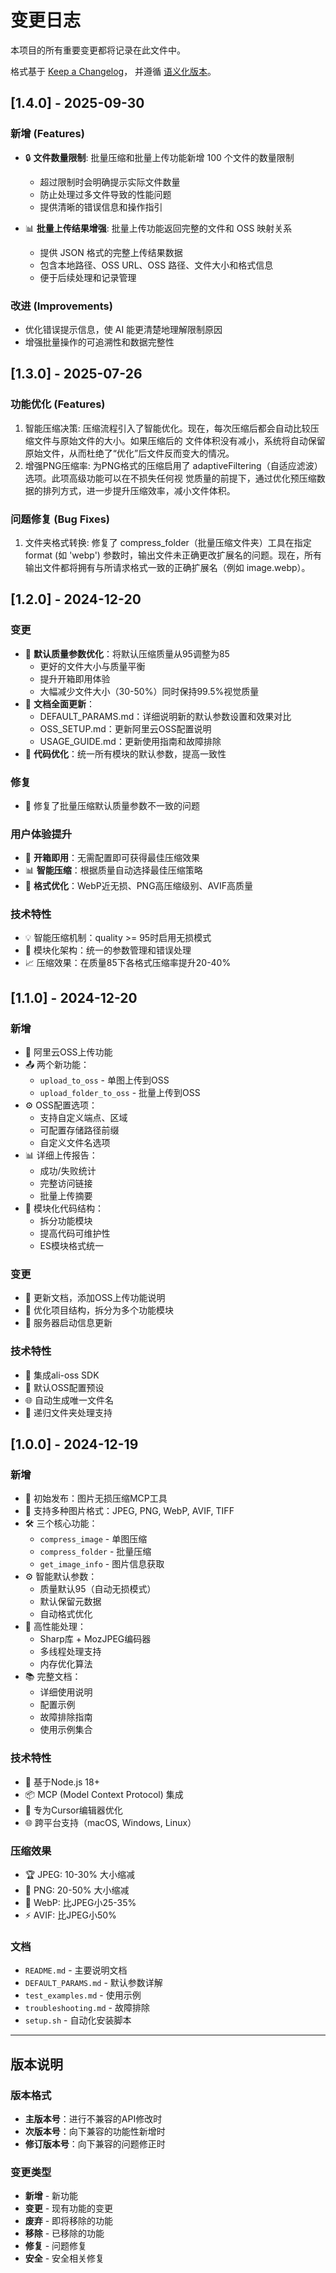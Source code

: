 # 变更日志

本项目的所有重要变更都将记录在此文件中。

格式基于 [Keep a Changelog](https://keepachangelog.com/zh-CN/1.0.0/)，
并遵循 [语义化版本](https://semver.org/lang/zh-CN/)。

## [1.4.0] - 2025-09-30

### 新增 (Features)

- 🔒 **文件数量限制**: 批量压缩和批量上传功能新增 100 个文件的数量限制
  - 超过限制时会明确提示实际文件数量
  - 防止处理过多文件导致的性能问题
  - 提供清晰的错误信息和操作指引

- 📊 **批量上传结果增强**: 批量上传功能返回完整的文件和 OSS 映射关系
  - 提供 JSON 格式的完整上传结果数据
  - 包含本地路径、OSS URL、OSS 路径、文件大小和格式信息
  - 便于后续处理和记录管理

### 改进 (Improvements)

- 优化错误提示信息，使 AI 能更清楚地理解限制原因
- 增强批量操作的可追溯性和数据完整性

## [1.3.0] - 2025-07-26

### 功能优化 (Features)

   1. 智能压缩决策: 压缩流程引入了智能优化。现在，每次压缩后都会自动比较压缩文件与原始文件的大小。如果压缩后的
      文件体积没有减小，系统将自动保留原始文件，从而杜绝了“优化”后文件反而变大的情况。
   2. 增强PNG压缩率: 为PNG格式的压缩启用了 adaptiveFiltering（自适应滤波）选项。此项高级功能可以在不损失任何视
      觉质量的前提下，通过优化预压缩数据的排列方式，进一步提升压缩效率，减小文件体积。

### 问题修复 (Bug Fixes)

   1. 文件夹格式转换: 修复了 compress_folder（批量压缩文件夹）工具在指定 format (如 'webp')
      参数时，输出文件未正确更改扩展名的问题。现在，所有输出文件都将拥有与所请求格式一致的正确扩展名（例如
      image.webp）。

## [1.2.0] - 2024-12-20

### 变更
- 🎯 **默认质量参数优化**：将默认压缩质量从95调整为85
  - 更好的文件大小与质量平衡
  - 提升开箱即用体验
  - 大幅减少文件大小（30-50%）同时保持99.5%视觉质量
- 📝 **文档全面更新**：
  - DEFAULT_PARAMS.md：详细说明新的默认参数设置和效果对比
  - OSS_SETUP.md：更新阿里云OSS配置说明
  - USAGE_GUIDE.md：更新使用指南和故障排除
- 🔧 **代码优化**：统一所有模块的默认参数，提高一致性

### 修复
- 🐛 修复了批量压缩默认质量参数不一致的问题

### 用户体验提升
- 🚀 **开箱即用**：无需配置即可获得最佳压缩效果
- 📊 **智能压缩**：根据质量自动选择最佳压缩策略
- 🎨 **格式优化**：WebP近无损、PNG高压缩级别、AVIF高质量

### 技术特性
- 💡 智能压缩机制：quality >= 95时启用无损模式
- 🔄 模块化架构：统一的参数管理和错误处理
- 📈 压缩效果：在质量85下各格式压缩率提升20-40%

## [1.1.0] - 2024-12-20

### 新增
- 🚀 阿里云OSS上传功能
- 📤 两个新功能：
  - `upload_to_oss` - 单图上传到OSS
  - `upload_folder_to_oss` - 批量上传到OSS
- ⚙️ OSS配置选项：
  - 支持自定义端点、区域
  - 可配置存储路径前缀
  - 自定义文件名选项
- 📊 详细上传报告：
  - 成功/失败统计
  - 完整访问链接
  - 批量上传摘要
- 🔄 模块化代码结构：
  - 拆分功能模块
  - 提高代码可维护性
  - ES模块格式统一

### 变更
- 📝 更新文档，添加OSS上传功能说明
- 🔧 优化项目结构，拆分为多个功能模块
- 🌟 服务器启动信息更新

### 技术特性
- 🔌 集成ali-oss SDK
- 🔐 默认OSS配置预设
- 🌐 自动生成唯一文件名
- 📂 递归文件夹处理支持

## [1.0.0] - 2024-12-19

### 新增
- 🎉 初始发布：图片无损压缩MCP工具
- 📸 支持多种图片格式：JPEG, PNG, WebP, AVIF, TIFF
- 🛠️ 三个核心功能：
  - `compress_image` - 单图压缩
  - `compress_folder` - 批量压缩
  - `get_image_info` - 图片信息获取
- ⚙️ 智能默认参数：
  - 质量默认95（自动无损模式）
  - 默认保留元数据
  - 自动格式优化
- 🚀 高性能处理：
  - Sharp库 + MozJPEG编码器
  - 多线程处理支持
  - 内存优化算法
- 📚 完整文档：
  - 详细使用说明
  - 配置示例
  - 故障排除指南
  - 使用示例集合

### 技术特性
- 🔧 基于Node.js 18+
- 📦 MCP (Model Context Protocol) 集成
- 🎯 专为Cursor编辑器优化
- 🌐 跨平台支持（macOS, Windows, Linux）

### 压缩效果
- 🏆 JPEG: 10-30% 大小缩减
- 🎨 PNG: 20-50% 大小缩减  
- 🚀 WebP: 比JPEG小25-35%
- ⚡ AVIF: 比JPEG小50%

### 文档
- `README.md` - 主要说明文档
- `DEFAULT_PARAMS.md` - 默认参数详解
- `test_examples.md` - 使用示例
- `troubleshooting.md` - 故障排除
- `setup.sh` - 自动化安装脚本

---

## 版本说明

### 版本格式
- **主版本号**：进行不兼容的API修改时
- **次版本号**：向下兼容的功能性新增时  
- **修订版本号**：向下兼容的问题修正时

### 变更类型
- **新增** - 新功能
- **变更** - 现有功能的变更
- **废弃** - 即将移除的功能
- **移除** - 已移除的功能
- **修复** - 问题修复
- **安全** - 安全相关修复